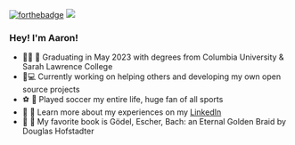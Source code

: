 
[![forthebadge](https://forthebadge.com/images/badges/powered-by-flux-capacitor.svg)](https://forthebadge.com) 
![](https://komarev.com/ghpvc/?username=AaronAshery&style=plastic)
### Hey! I'm Aaron!  

* :man_student: :school: Graduating in May 2023 with degrees from Columbia University & Sarah Lawrence College
* 🔭💻 Currently working on helping others and developing my own open source projects
* :soccer: :football: Played soccer my entire life, huge fan of all sports
* :link: :page_with_curl: Learn more about my experiences on my [LinkedIn](https://www.linkedin.com/in/aaron-ashery/ "LinkedIn")
* :book: :thought_balloon: My favorite book is Gödel, Escher, Bach: an Eternal Golden Braid by Douglas Hofstadter

<!-- ![ex](https://github.com/AaronAshery/github/last-commit/:user/:repo) -->

<!--
**AaronAshery/AaronAshery** is a ✨ _special_ ✨ repository because its `README.md` (this file) appears on your GitHub profile.

Here are some ideas to get you started:

- 🔭 I’m currently working on ...
- 🌱 I’m currently learning ...
- 👯 I’m looking to collaborate on ...
- 🤔 I’m looking for help with ...
- 💬 Ask me about ...
- 📫 How to reach me: ...
- 😄 Pronouns: ...
- ⚡ Fun fact: ...

I am currently in my final semester of undergraduate studies at Columbia University. Previously I attended Sarah Lawrence College where I had the oppurtunity to play division III soccer and began liberal arts studies. It was at Sarah Lawrence where I was introduced to computer science and I never looked back. Being a huge sports fan I have a lot fun mixing computer science with the world of sports. I would love to collaborate with anybody who likes to do the same!


![Gamecube](https://img.shields.io/badge/Gamecube-6A5FBB?style=for-the-badge&logo=nintendo-gamecube&logoColor=white)

-->


